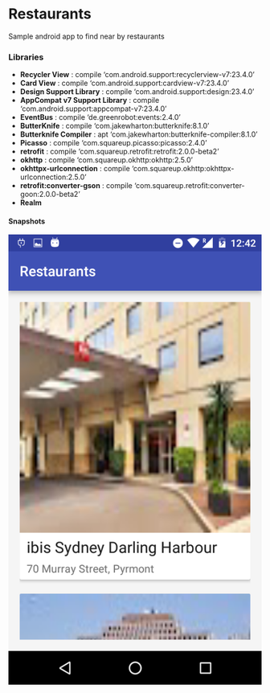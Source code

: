 # Restaurants
Sample android app to find near by restaurants

### Libraries
- **Recycler View** : compile ‘com.android.support:recyclerview-v7:23.4.0’
- **Card View** : compile ‘com.android.support:cardview-v7:23.4.0’
- **Design Support Library** : compile ‘com.android.support:design:23.4.0’
- **AppCompat v7 Support Library** : compile ‘com.android.support:appcompat-v7:23.4.0’
- **EventBus** : compile ‘de.greenrobot:events:2.4.0’
- **ButterKnife** : compile ‘com.jakewharton:butterknife:8.1.0’
- **Butterknife Compiler** : apt ‘com.jakewharton:butterknife-compiler:8.1.0’
- **Picasso** : compile ‘com.squareup.picasso:picasso:2.4.0’
- **retrofit** : compile ‘com.squareup.retrofit:retrofit:2.0.0-beta2’
- **okhttp** : compile ‘com.squareup.okhttp:okhttp:2.5.0’
- **okhttpx-urlconnection** : compile ‘com.squareup.okhttp:okhttpx-urlconnection:2.5.0’
- **retrofit:converter-gson** : compile ‘com.squareup.retrofit:converter-goon:2.0.0-beta2’
- **Realm**

#### Snapshots
![Home](https://github.com/mhetrerajat/Restaurants/blob/master/Home.png)

 
